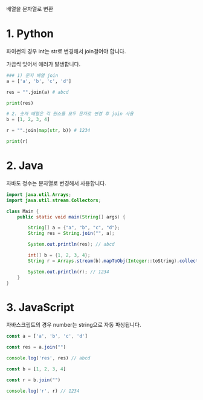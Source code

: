 배열을 문자열로 변환

# 1. Python
파이썬의 경우 int는 str로 변경해서 join걸어야 합니다.

가끔씩 잊어서 에러가 발생합니다.
```python
### 1) 문자 배열 join
a = ['a', 'b', 'c', 'd']

res = "".join(a) # abcd

print(res)

# 2. 숫자 배열은 각 원소를 모두 문자로 변경 후 join 사용
b = [1, 2, 3, 4]

r = "".join(map(str, b)) # 1234

print(r)
```

# 2. Java
자바도 정수는 문자열로 변경해서 사용합니다.

```java
import java.util.Arrays;
import java.util.stream.Collectors;

class Main {
    public static void main(String[] args) {

        String[] a = {"a", "b", "c", "d"};
        String res = String.join("", a);

        System.out.println(res); // abcd

        int[] b = {1, 2, 3, 4};
        String r = Arrays.stream(b).mapToObj(Integer::toString).collect(Collectors.joining(""));

        System.out.println(r); // 1234
    }
}
```

# 3. JavaScript
자바스크립트의 경우 number는 string으로 자동 파싱됩니다.

```js
const a = ['a', 'b', 'c', 'd']

const res = a.join("")

console.log('res', res) // abcd

const b = [1, 2, 3, 4]

const r = b.join("")

console.log('r', r) // 1234
```